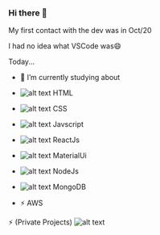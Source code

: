 ### Hi there 👋

<!--
**RobertAndrade27/RobertAndrade27** is a ✨ _special_ ✨ repository because its `README.md` (this file) appears on your GitHub profile.

Here are some ideas to get you started:

- 🔭 I’m currently working on ...
- 🌱 I’m currently learning ...
- 👯 I’m looking to collaborate on ...
- 🤔 I’m looking for help with ...
- 💬 Ask me about ...
- 📫 How to reach me: ...
- 😄 Pronouns: ...
- ⚡ Fun fact: ...
-->

My first contact with the dev was in Oct/20

I had no idea what VSCode was😄

Today...

- 🌱 I’m currently studying about

- ![alt text](https://i.ibb.co/J34F6hp/html.png) HTML
- ![alt text](https://i.ibb.co/Lt4Mm38/css.png) CSS
- ![alt text](https://i.ibb.co/RSm83v6/js.png) Javscript
- ![alt text](https://i.ibb.co/ZSzgFgs/react22.png) ReactJs
- ![alt text](https://i.ibb.co/BnCBn6Y/material.png) MaterialUi
- ![alt text](https://i.ibb.co/kSvTrKx/node.png) NodeJs
- ![alt text](https://i.ibb.co/Jn2sMR7/mongo.png) MongoDB
- ⚡ AWS

⚡ (Private Projects)
![alt text](https://i.ibb.co/5hc4rzs/contribuitions.jpg)

